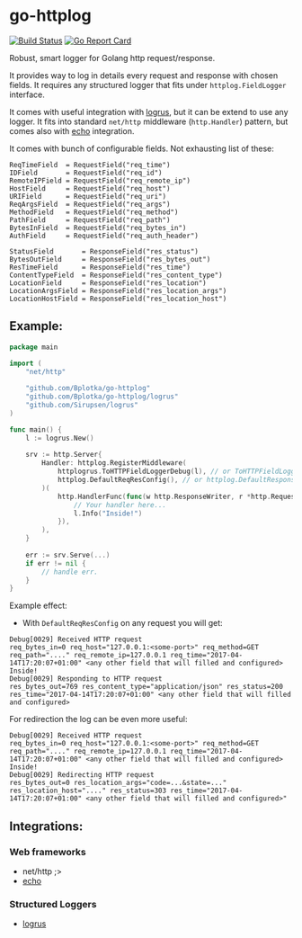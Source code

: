 # go-httplog

[![Build Status](https://travis-ci.org/Bplotka/go-httplog.svg?branch=master)](https://travis-ci.org/Bplotka/go-httplog) [![Go Report Card](https://goreportcard.com/badge/github.com/Bplotka/go-httplog)](https://goreportcard.com/report/github.com/Bplotka/go-httplog)

Robust, smart logger for Golang http request/response.

It provides way to log in details every request and response with chosen fields. It
requires any structured logger that fits under `httplog.FieldLogger` interface.

It comes with useful integration with [logrus]("github.com/Sirupsen/logrus"), but it can be extend to use any logger.
It fits into standard `net/http` middleware (`http.Handler`) pattern, but comes also with [echo]("github.com/labstack/echo") integration.

It comes with bunch of configurable fields. Not exhausting list of these:
```
ReqTimeField  = RequestField("req_time")
IDField       = RequestField("req_id")
RemoteIPField = RequestField("req_remote_ip")
HostField     = RequestField("req_host")
URIField      = RequestField("req_uri")
ReqArgsField  = RequestField("req_args")
MethodField   = RequestField("req_method")
PathField     = RequestField("req_path")
BytesInField  = RequestField("req_bytes_in")
AuthField     = RequestField("req_auth_header")

StatusField       = ResponseField("res_status")
BytesOutField     = ResponseField("res_bytes_out")
ResTimeField      = ResponseField("res_time")
ContentTypeField  = ResponseField("res_content_type")
LocationField     = ResponseField("res_location")
LocationArgsField = ResponseField("res_location_args")
LocationHostField = ResponseField("res_location_host")
```

## Example:

```go
package main

import (
    "net/http"
    
    "github.com/Bplotka/go-httplog"
    "github.com/Bplotka/go-httplog/logrus"
    "github.com/Sirupsen/logrus"
)

func main() {
    l := logrus.New()
    
    srv := http.Server{
        Handler: httplog.RegisterMiddleware(
            httplogrus.ToHTTPFieldLoggerDebug(l), // or ToHTTPFieldLoggerInfo if you want these logs to be in Info level.
            httplog.DefaultReqResConfig(), // or httplog.DefaultResponseOnlyConfig() for only log line per response. 
        )(
            http.HandlerFunc(func(w http.ResponseWriter, r *http.Request) {
                // Your handler here...
                l.Info("Inside!")
            }),
        ),
    }
    
    err := srv.Serve(...)
    if err != nil {
        // handle err.
    }
}
```

Example effect: 

* With `DefaultReqResConfig` on any request you will get:
```
Debug[0029] Received HTTP request                         req_bytes_in=0 req_host="127.0.0.1:<some-port>" req_method=GET req_path="...." req_remote_ip=127.0.0.1 req_time="2017-04-14T17:20:07+01:00" <any other field that will filled and configured>
Inside!
Debug[0029] Responding to HTTP request                    res_bytes_out=769 res_content_type="application/json" res_status=200 res_time="2017-04-14T17:20:07+01:00" <any other field that will filled and configured>
```

For redirection the log can be even more useful:
```
Debug[0029] Received HTTP request                         req_bytes_in=0 req_host="127.0.0.1:<some-port>" req_method=GET req_path="...." req_remote_ip=127.0.0.1 req_time="2017-04-14T17:20:07+01:00" <any other field that will filled and configured>
Inside!
Debug[0029] Redirecting HTTP request                      res_bytes_out=0 res_location_args="code=...&state=..." res_location_host="...." res_status=303 res_time="2017-04-14T17:20:07+01:00" <any other field that will filled and configured>" 
```

## Integrations:

### Web frameworks
* net/http ;>
* [echo](echo/middleware.go)

### Structured Loggers
* [logrus](logrus/log.go)

